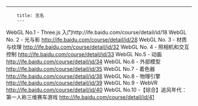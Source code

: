 ---
        title: 无名
        ---
        



WebGL No.1 - Three.js 入门http://ife.baidu.com/course/detail/id/18
WebGL No. 2 - 光与影 http://ife.baidu.com/course/detail/id/28
WebGL No. 3 - 材质与纹理 http://ife.baidu.com/course/detail/id/32
WebGL No. 4 - 照相机和交互控制 http://ife.baidu.com/course/detail/id/33
WebGL No.5 - 动画 http://ife.baidu.com/course/detail/id/34
WebGL No.6 - 外部模型 http://ife.baidu.com/course/detail/id/35
WebGL No.7 - 着色器 http://ife.baidu.com/course/detail/id/38
WebGL No.8 - 物理引擎 http://ife.baidu.com/course/detail/id/39
WebGL No.9 - WebVR http://ife.baidu.com/course/detail/id/40
WebGL No.10 -【综合】追风年代：第一人称三维赛车游戏 http://ife.baidu.com/course/detail/id/41